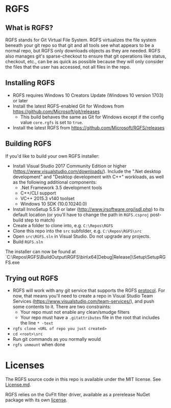 # RGFS

## What is RGFS?

RGFS stands for Git Virtual File System. RGFS virtualizes the file system beneath your git repo so that git and all tools
see what appears to be a normal repo, but RGFS only downloads objects as they are needed. RGFS also manages git's sparse-checkout
to ensure that git operations like status, checkout, etc., can be as quick as possible because they will only consider the files
that the user has accessed, not all files in the repo.

## Installing RGFS

* RGFS requires Windows 10 Creators Update (Windows 10 version 1703) or later
* Install the latest RGFS-enabled Git for Windows from https://github.com/Microsoft/git/releases
  * This build behaves the same as Git for Windows except if the config value `core.rgfs` is set to `true`.
* Install the latest RGFS from https://github.com/Microsoft/RGFS/releases

## Building RGFS

If you'd like to build your own RGFS installer:
* Install Visual Studio 2017 Community Edition or higher (https://www.visualstudio.com/downloads/). Include the ".Net desktop development" and 
"Desktop development with C++" workloads, as well as the following additional components:
  * .Net Framework 3.5 development tools
  * C++/CLI support
  * VC++ 2015.3 v140 toolset
  * Windows 10 SDK (10.0.10240.0)
* Install InnoSetup 5.5.9 or later (http://www.jrsoftware.org/isdl.php) to its default location (or you'll have to change the path in `RGFS.csproj` post-build step to match)
* Create a folder to clone into, e.g. `C:\Repos\RGFS`
* Clone this repo into the `src` subfolder, e.g. `C:\Repos\RGFS\src`
* Open `src\RGFS.sln` in Visual Studio. Do not upgrade any projects.
* Build `RGFS.sln`

The installer can now be found at `C:\Repos\RGFS\BuildOutput\RGFS\bin\x64\[Debug|Release]\Setup\SetupRGFS.exe

## Trying out RGFS

* RGFS will work with any git service that supports the RGFS [protocol](Protocol.md). For now, that means you'll need to create a repo in 
Visual Studio Team Services (https://www.visualstudio.com/team-services/), and push some contents to it. There are two constraints:
  * Your repo must not enable any clean/smudge filters
  * Your repo must have a `.gitattributes` file in the root that includes the line `* -text`
* `rgfs clone <URL of repo you just created>`
* `cd <root>\src`
* Run git commands as you normally would
* `rgfs unmount` when done

# Licenses

The RGFS source code in this repo is available under the MIT license. See [License.md](License.md).

RGFS relies on the GvFlt filter driver, available as a prerelease NuGet package with its own [license](GvFlt_EULA.md).
